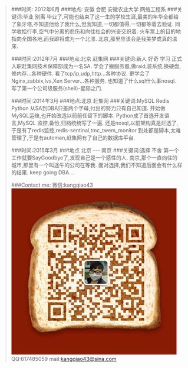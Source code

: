 >###时间: 2012年6月
>###地点: 安徽 合肥 安徽农业大学 网络工程系
>###关键词:毕业 别离
>毕业了,可能也结束了这一生的学校生涯,最美的年华全都给了象牙塔,不知道他给了我什么,但我知道,一切都值得,一切都等着去验证.
>同学收拾行李,空气中分离的悲伤和向往社会的兴奋交织着.
>火车票上的目的地指向全国各地,而我即将成为一个北漂.
>北京,那里应该会是我美梦成真的温床.
>
>###时间:2012年7月
>###地点:北京 赶集网
>###关键词:新人 好奇 学习
>正式入职赶集网技术保障部成为一名SA.
>学会了搬服务器,做raid,装系统,换硬盘,修内存...各种硬件.
>看了tcp/ip,udp,http...各种协议.
>更学会了Nginx,zabbix,lvs,Xen Server...各种服务.
>也知道了什么sql什么事nosql.
>写了第一个公司级服务(shell)-星际之门.
>
>###时间:2014年3月
>###地点:北京 赶集网
>###关键词:MySQL Redis Python
>从SA到DBA只差两个字母,付出的努力只有自己知道.
>开始做MySQL运维,也开始改造以前前任留下的脚本.
>Python成了首选开发语言,MySQL 监控,备份,归档统统写了一遍.
>还是nosql,以前架构真是烂透了,于是有了redis监控,redis-sentinal,tmc_twem_monitor
>到处都是脚本,太难管理了,于是有automan,赶集网有了自己的数据库平台.
>
>###时间:2015年3月
>###地点 北京 --- 南京
>###关键词:选择 不舍
>第一个工作就要SayGoodbye了,发现自己是一个感性的人.
>南京,那个一直向往的城市,那里有一个叫途牛的公司在等我.
>面对选择,我们不知道后面会有什么样的结果.
>keep going DBA....
>
>###Contact me:
>微信:kangqiao43
>![微信二维码](./weixin.png)
>QQ:617485059
>mail:kangqiao43@sina.com
